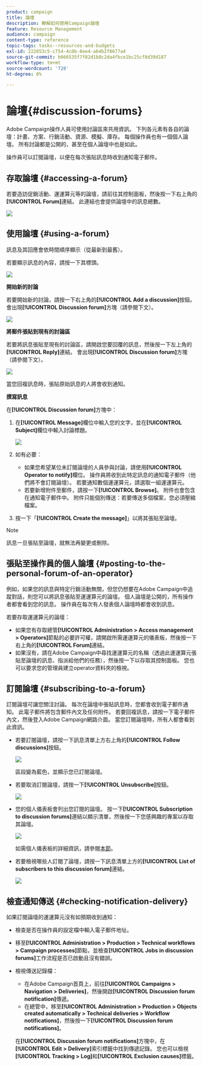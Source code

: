 ```yaml
---
product: campaign
title: 論壇
description: 瞭解如何使用Campaign論壇
feature: Resource Management
audience: campaign
content-type: reference
topic-tags: tasks--resources-and-budgets
exl-id: 222853c5-c754-4c0b-8ee4-a64b2f8677a4
source-git-commit: b666535f7f82d1b8c2da4fbce1bc25cf8d39d187
workflow-type: tm+mt
source-wordcount: '728'
ht-degree: 0%

---
```


# 論壇{#discussion-forums}



Adobe Campaign操作人員可使用討論區來共用資訊。 下列各元素有各自的論壇：計畫、方案、行銷活動、資源、模擬、庫存。 每個操作員也有一個個人論壇。 所有討論都是公開的，甚至在個人論壇中也是如此。

操作員可以訂閱論壇，以便在每次張貼訊息時收到通知電子郵件。

## 存取論壇 {#accessing-a-forum}

若要造訪促銷活動、運運算元等的論壇，請前往其控制面板，然後按一下右上角的&#x200B;**[!UICONTROL Forum]**&#x200B;連結。 此連結也會提供論壇中的訊息總數。

![](assets/mrm_forum_access_link.png)

## 使用論壇 {#using-a-forum}

訊息及其回應會依時間順序顯示（從最新到最舊）。

若要顯示訊息的內容，請按一下其標頭。

![](assets/mrm_forum_expand_msg.png)

**開始新的討論**

若要開始新的討論，請按一下右上角的&#x200B;**[!UICONTROL Add a discussion]**&#x200B;按鈕。 會出現&#x200B;**[!UICONTROL Discussion forum]**&#x200B;方塊（請參閱下文）。

![](assets/mrm_forum_new_thread.png)

**將郵件張貼到現有的討論區**

若要將訊息張貼至現有的討論區，請開啟您要回覆的訊息，然後按一下左上角的&#x200B;**[!UICONTROL Reply]**&#x200B;連結。 會出現&#x200B;**[!UICONTROL Discussion forum]**&#x200B;方塊（請參閱下文）。

![](assets/mrm_forum_answer_msg.png)

當您回複訊息時，張貼原始訊息的人將會收到通知。

**撰寫訊息**

在&#x200B;**[!UICONTROL Discussion forum]**&#x200B;方塊中：

1. 在&#x200B;**[!UICONTROL Message]**&#x200B;欄位中輸入您的文字，並在&#x200B;**[!UICONTROL Subject]**&#x200B;欄位中輸入討論標題。

   ![](assets/mrm_forum_edit_msg.png)

1. 如有必要：

   * 如果您希望某位未訂閱論壇的人員參與討論，請使用&#x200B;**[!UICONTROL Operator to notify]**&#x200B;欄位。 操作員將收到此特定訊息的通知電子郵件（他們將不會訂閱論壇）。 若要通知數個運運算元，請選取一組運運算元。
   * 若要新增附件至郵件，請按一下&#x200B;**[!UICONTROL Browse]**。 附件也會包含在通知電子郵件中。 附件只能個別傳送：若要傳送多個檔案，您必須壓縮檔案。

1. 按一下「**[!UICONTROL Create the message]**」以將其張貼至論壇。

>[!NOTE]
>
>訊息一旦張貼至論壇，就無法再變更或刪除。

## 張貼至操作員的個人論壇 {#posting-to-the-personal-forum-of-an-operator}

例如，如果您的訊息與特定行銷活動無關，但您仍想要在Adobe Campaign中追蹤對話，則您可以將訊息張貼至運運算元的論壇。 個人論壇是公開的，所有操作者都會看到您的訊息。 操作員在每次有人發表個人論壇時都會收到訊息。

若要存取運運算元的論壇：

* 如果您有存取總管&#x200B;**[!UICONTROL Administration > Access management > Operators]**&#x200B;節點的必要許可權，請開啟所需運運算元的儀表板，然後按一下右上角的&#x200B;**[!UICONTROL Forum]**&#x200B;連結。
* 如果沒有，請在Adobe Campaign中尋找運運算元的名稱（透過此運運算元張貼至論壇的訊息、指派給他們的任務），然後按一下以存取其控制面板。 您也可以要求您的管理員建立operator資料夾的檢視。

## 訂閱論壇 {#subscribing-to-a-forum}

訂閱論壇可讓您關注討論。 每次在論壇中張貼訊息時，您都會收到電子郵件通知。 此電子郵件將包含郵件內文及任何附件。 若要回複訊息，請按一下電子郵件內文，然後登入Adobe Campaign網路介面。 當您訂閱論壇時，所有人都會看到此資訊。

* 若要訂閱論壇，請按一下訊息清單上方右上角的&#x200B;**[!UICONTROL Follow discussions]**&#x200B;按鈕。

  ![](assets/mrm_forum_subscribe.png)

  區段變為藍色，並顯示您已訂閱論壇。

* 若要取消訂閱論壇，請按一下&#x200B;**[!UICONTROL Unsubscribe]**&#x200B;按鈕。

  ![](assets/mrm_forum_unsubscribe.png)

* 您的個人儀表板會列出您訂閱的論壇。 按一下&#x200B;**[!UICONTROL Subscription to discussion forums]**&#x200B;連結以顯示清單，然後按一下您感興趣的專案以存取其論壇。

  ![](assets/platform_dashboard_operator_subscr_forums.png)

  如需個人儀表板的詳細資訊，請參閱[本節](../../platform/using/access-management-operators.md)。

* 若要檢視哪些人訂閱了論壇，請按一下訊息清單上方的&#x200B;**[!UICONTROL List of subscribers to this discussion forum]**&#x200B;連結。

  ![](assets/mrm_forum_subscribers.png)

## 檢查通知傳送 {#checking-notification-delivery}

如果訂閱論壇的運運算元沒有如預期收到通知：

* 檢查是否在操作員的設定檔中輸入電子郵件地址。
* 移至&#x200B;**[!UICONTROL Administration > Production > Technical workflows > Campaign processes]**&#x200B;節點，並檢查&#x200B;**[!UICONTROL Jobs in discussion forums]**&#x200B;工作流程是否已啟動且沒有錯誤。
* 檢視傳送記錄檔：

   * 在Adobe Campaign首頁上，前往&#x200B;**[!UICONTROL Campaigns > Navigation > Deliveries]**，然後開啟&#x200B;**[!UICONTROL Discussion forum notification]**&#x200B;傳遞。
   * 在總管中，移至&#x200B;**[!UICONTROL Administration > Production > Objects created automatically > Technical deliveries > Workflow notifications]**，然後按一下&#x200B;**[!UICONTROL Discussion forum notifications]**。

  在&#x200B;**[!UICONTROL Discussion forum notifications]**&#x200B;方塊中，在&#x200B;**[!UICONTROL Edit > Delivery]**&#x200B;索引標籤中找到傳遞記錄。 您也可以檢視&#x200B;**[!UICONTROL Tracking > Log]**&#x200B;和&#x200B;**[!UICONTROL Exclusion causes]**&#x200B;標籤。
